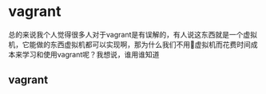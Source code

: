 
#  vagrant 
总的来说我个人觉得很多人对于vagrant是有误解的，有人说这东西就是一个虚拟机，它能做的东西虚拟机都可以实现啊，那为什么我们不用虚拟机而花费时间成本来学习和使用vagrant呢？我想说，谁用谁知道

##  vagrant

